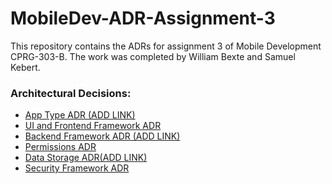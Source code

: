 # MobileDev-ADR-Assignment-3
This repository contains the ADRs for assignment 3 of Mobile Development CPRG-303-B. The work was completed by William Bexte and Samuel Kebert.

### Architectural Decisions:
- [App Type ADR (ADD LINK)]()
- [UI and Frontend Framework ADR](https://github.com/WBexte/MobileDev-ADR-Assignment-3/blob/main/UI_framework_adr.md)
- [Backend Framework ADR (ADD LINK)]()
- [Permissions ADR](https://github.com/WBexte/MobileDev-ADR-Assignment-3/blob/main/Permissiona_adr.md)
- [Data Storage ADR(ADD LINK)]()
- [Security Framework ADR](https://github.com/WBexte/MobileDev-ADR-Assignment-3/blob/main/Extra_tech_stack_adr.md)
